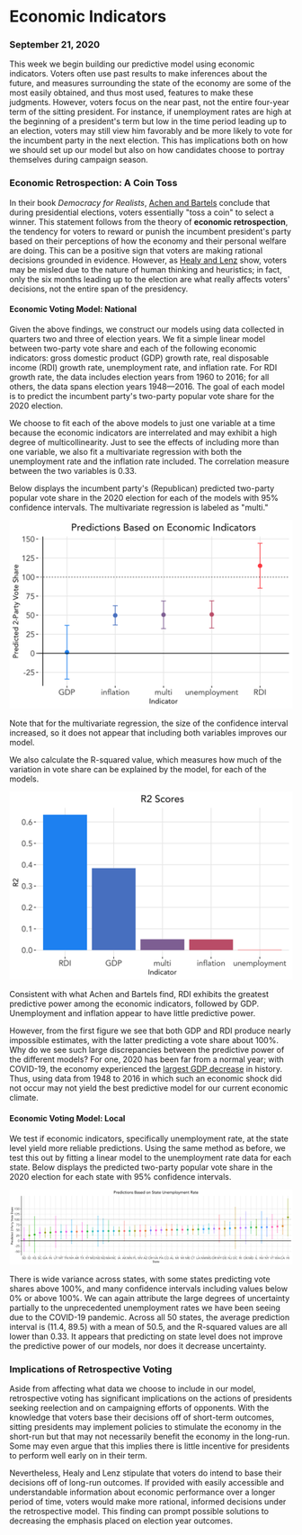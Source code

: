 # Economic Indicators
### September 21, 2020

This week we begin building our predictive model using economic indicators. Voters often use past results to make inferences about the future, and measures surrounding the state of the economy are some of the most easily obtained, and thus most used, features to make these judgments. However, voters focus on the near past, not the entire four-year term of the sitting president. For instance, if unemployment rates are high at the beginning of a president's term but low in the time period leading up to an election, voters may still view him favorably and be more likely to vote for the incumbent party in the next election. This has implications both on how we should set up our model but also on how candidates choose to portray themselves during campaign season.

### Economic Retrospection: A Coin Toss

In their book _Democracy for Realists_, [Achen and Bartels](https://www.jstor.org/stable/j.ctvc7770q) conclude that during presidential elections, voters essentially "toss a coin" to select a winner. This statement follows from the theory of **economic retrospection**, the tendency for voters to reward or punish the incumbent president's party based on their perceptions of how the economy and their personal welfare are doing. This can be a positive sign that voters are making rational decisions grounded in evidence. However, as [Healy and Lenz](https://www.jstor.org/stable/24363467) show, voters may be misled due to the nature of human thinking and heuristics; in fact, only the six months leading up to the election are what really affects voters' decisions, not the entire span of the presidency.

#### Economic Voting Model: National

Given the above findings, we construct our models using data collected in quarters two and three of election years. We fit a simple linear model between two-party vote share and each of the following economic indicators: gross domestic product (GDP) growth rate, real disposable income (RDI) growth rate, unemployment rate, and inflation rate. For RDI growth rate, the data includes election years from 1960 to 2016; for all others, the data spans election years 1948—2016. The goal of each model is to predict the incumbent party's two-party popular vote share for the 2020 election.

We choose to fit each of the above models to just one variable at a time because the economic indicators are interrelated and may exhibit a high degree of multicollinearity. Just to see the effects of including more than one variable, we also fit a multivariate regression with both the unemployment rate and the inflation rate included. The correlation measure between the two variables is 0.33.

Below displays the incumbent party's (Republican) predicted two-party popular vote share in the 2020 election for each of the models with 95% confidence intervals. The multivariate regression is labeled as "multi."

![Predictions](../figures/predictions.png)

Note that for the multivariate regression, the size of the confidence interval increased, so it does not appear that including both variables improves our model.

We also calculate the R-squared value, which measures how much of the variation in vote share can be explained by the model, for each of the models.

![R2 Scores](../figures/r2.png)

Consistent with what Achen and Bartels find, RDI exhibits the greatest predictive power among the economic indicators, followed by GDP. Unemployment and inflation appear to have little predictive power. 

However, from the first figure we see that both GDP and RDI produce nearly impossible estimates, with the latter predicting a vote share about 100%. Why do we see such large discrepancies between the predictive power of the different models? For one, 2020 has been far from a normal year; with COVID-19, the economy experienced the [largest GDP decrease](https://www.nytimes.com/2020/07/30/business/economy/q2-gdp-coronavirus-economy.html) in history. Thus, using data from 1948 to 2016 in which such an economic shock did not occur may not yield the best predictive model for our current economic climate.

#### Economic Voting Model: Local

We test if economic indicators, specifically unemployment rate, at the state level yield more reliable predictions. Using the same method as before, we test this out by fitting a linear model to the unemployment rate data for each state. Below displays the predicted two-party popular vote share in the 2020 election for each state with 95% confidence intervals.

![State Predictions](../figures/predictions_state.png)

There is wide variance across states, with some states predicting vote shares above 100%, and many confidence intervals including values below 0% or above 100%. We can again attribute the large degrees of uncertainty partially to the unprecedented unemployment rates we have been seeing due to the COVID-19 pandemic. Across all 50 states, the average prediction interval is (11.4, 89.5) with a mean of 50.5, and the R-squared values are all lower than 0.33. It appears that predicting on state level does not improve the predictive power of our models, nor does it decrease uncertainty.

### Implications of Retrospective Voting

Aside from affecting what data we choose to include in our model, retrospective voting has significant implications on the actions of presidents seeking reelection and on campaigning efforts of opponents. With the knowledge that voters base their decisions off of short-term outcomes, sitting presidents may implement policies to stimulate the economy in the short-run but that may not necessarily benefit the economy in the long-run. Some may even argue that this implies there is little incentive for presidents to perform well early on in their term.

Nevertheless, Healy and Lenz stipulate that voters do intend to base their decisions off of long-run outcomes. If provided with easily accessible and understandable information about economic performance over a longer period of time, voters would make more rational, informed decisions under the retrospective model. This finding can prompt possible solutions to decreasing the emphasis placed on election year outcomes.
